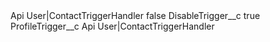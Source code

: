 <?xml version="1.0" encoding="UTF-8"?>
<CustomMetadata xmlns="http://soap.sforce.com/2006/04/metadata" xmlns:xsi="http://www.w3.org/2001/XMLSchema-instance" xmlns:xsd="http://www.w3.org/2001/XMLSchema">
    <label>Api User|ContactTriggerHandler</label>
    <protected>false</protected>
    <values>
        <field>DisableTrigger__c</field>
        <value xsi:type="xsd:boolean">true</value>
    </values>
    <values>
        <field>ProfileTrigger__c</field>
        <value xsi:type="xsd:string">Api User|ContactTriggerHandler</value>
    </values>
</CustomMetadata>
